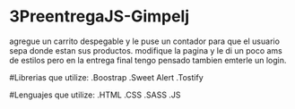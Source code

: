 # 3PreentregaJS-Gimpelj
agregue un carrito despegable y le puse un contador para que el usuario sepa donde estan sus productos.
modifique la pagina y le di un poco ams de estilos pero en la entrega final tengo pensado tambien emterle un login.

#Librerias que utilize:
.Boostrap
.Sweet Alert
.Tostify

#Lenguajes que utilize:
.HTML
.CSS
.SASS
.JS
